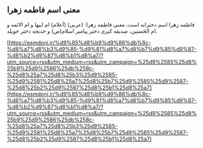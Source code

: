 ## معنی اسم فاطمه زهرا


فاطمه زهرا اسم دخترانه است، معنی فاطمه زهرا: (عربی) (اَعلام) ام ابیها و ام الائمه و ام الحَسنین، صدیقه کبری دختر پیامبر اسلام(ص) و خدیجه دختر خویلد.

[https://esmdoni.ir/%d9%85%d8%b9%d9%86%db%8c-%d8%a7%d8%b3%d9%85-%d9%81%d8%a7%d8%b7%d9%85%d9%87-%d8%b2%d9%87%d8%b1%d8%a7/?utm_source=rss&utm_medium=rss&utm_campaign=%25d9%2585%25d8%25b9%25d9%2586%25db%258c-%25d8%25a7%25d8%25b3%25d9%2585-%25d9%2581%25d8%25a7%25d8%25b7%25d9%2585%25d9%2587-%25d8%25b2%25d9%2587%25d8%25b1%25d8%25a7](https://esmdoni.ir/%d9%85%d8%b9%d9%86%db%8c-%d8%a7%d8%b3%d9%85-%d9%81%d8%a7%d8%b7%d9%85%d9%87-%d8%b2%d9%87%d8%b1%d8%a7/?utm_source=rss&utm_medium=rss&utm_campaign=%25d9%2585%25d8%25b9%25d9%2586%25db%258c-%25d8%25a7%25d8%25b3%25d9%2585-%25d9%2581%25d8%25a7%25d8%25b7%25d9%2585%25d9%2587-%25d8%25b2%25d9%2587%25d8%25b1%25d8%25a7) 